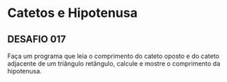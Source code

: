 # Catetos e Hipotenusa



## DESAFIO 017

Faça um programa que leia o comprimento do cateto oposto e do cateto adjacente de um triângulo retângulo, calcule e mostre o comprimento da hipotenusa.

